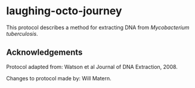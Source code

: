 # laughing-octo-journey
This protocol describes a method for extracting DNA from _Mycobacterium tuberculosis_.

## Acknowledgements
Protocol adapted from: Watson et al Journal of DNA Extraction, 2008.

Changes to protocol made by: Will Matern.
